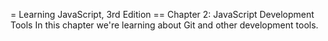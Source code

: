 = Learning JavaScript, 3rd Edition
    == Chapter 2: JavaScript Development Tools
    In this chapter we're learning about Git and other
    development tools.

